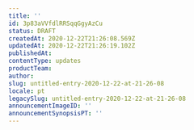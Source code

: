 ```yaml
---
title: ''
id: 3p83aVVfdlRRSqqGgyAzCu
status: DRAFT
createdAt: 2020-12-22T21:26:08.569Z
updatedAt: 2020-12-22T21:26:19.102Z
publishedAt: 
contentType: updates
productTeam: 
author: 
slug: untitled-entry-2020-12-22-at-21-26-08
locale: pt
legacySlug: untitled-entry-2020-12-22-at-21-26-08
announcementImageID: ''
announcementSynopsisPT: ''
---
```



